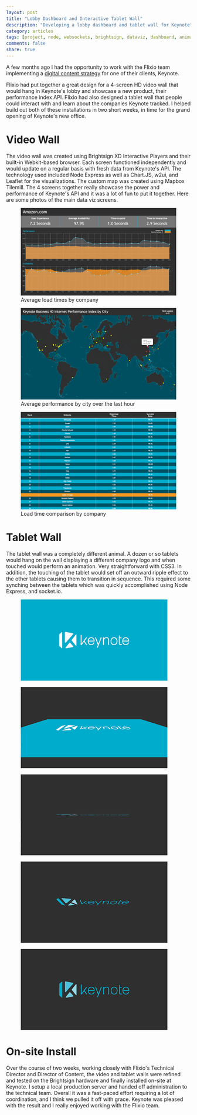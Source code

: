 ```yaml
---
layout: post
title: "Lobby Dashboard and Interactive Tablet Wall"
description: "Developing a lobby dashboard and tablet wall for Keynote"
category: articles
tags: [project, node, websockets, brightsign, dataviz, dashboard, animation]
comments: false
share: true
---
```


A few months ago I had the opportunity to work with the Flixio team implementing a [digital content strategy](http://flixio.com/flixio-studios-content-strategy-for-keynote-lobby-re-model-in-san-mateo) for one of their clients, Keynote.

Flixio had put together a great design for a 4-screen HD video wall that would hang in Keynote's lobby and showcase a new product, their performance index API.  Flixio had also designed a tablet wall that people could interact with and learn about the companies Keynote tracked.  I helped build out both of these installations in two short weeks, in time for the grand opening of Keynote's new office.

# Video Wall

The video wall was created using Brightsign XD Interactive Players and their built-in Webkit-based browser.  Each screen functioned independently and would update on a regular basis with fresh data from Keynote's API.  The technology used included Node Express as well as Chart.JS, w2ui, and Leaflet for the visualizations.  The custom map was created using Mapbox Tilemill.  The 4 screens together really showcase the power and performance of Keynote's API and it was a lot of fun to put it together.  Here are some photos of the main data viz screens.

<figure>
	<a href="/images/posts/flixio/average.png" target="_window"><img src="/images/posts/flixio/average.png"></a>	
	<figcaption>Average load times by company</figcaption>
</figure>

<figure>
	<a href="/images/posts/flixio/map.png" target="_window"><img src="/images/posts/flixio/map.png"></a>	
	<figcaption>Average performance by city over the last hour</figcaption>
</figure>

<figure>
	<a href="/images/posts/flixio/top40.png" target="_window"><img src="/images/posts/flixio/top40.png"></a>	
	<figcaption>Load time comparison by company</figcaption>
</figure>

# Tablet Wall

The tablet wall was a completely different animal.  A dozen or so tablets would hang on the wall displaying a different company logo and when touched would perform an animation.  Very straightforward with CSS3.  In addition, the touching of the tablet would set off an outward ripple effect to the other tablets causing them to transition in sequence.  This required some synching between the tablets which was quickly accomplished using Node Express, and socket.io.

<figure>
	<a href="/images/posts/flixio/key1.png" target="_window"><img src="/images/posts/flixio/key1.png"></a>	
</figure>
<figure>
	<a href="/images/posts/flixio/key2.png" target="_window"><img src="/images/posts/flixio/key2.png"></a>	
</figure>
<figure>
	<a href="/images/posts/flixio/key3.png" target="_window"><img src="/images/posts/flixio/key3.png"></a>	
</figure>
<figure>
	<a href="/images/posts/flixio/key4.png" target="_window"><img src="/images/posts/flixio/key4.png"></a>	
</figure>
<figure>
	<a href="/images/posts/flixio/key5.png" target="_window"><img src="/images/posts/flixio/key5.png"></a>	
</figure>

# On-site Install

Over the course of two weeks, working closely with Flixio's Technical Director and Director of Content, the video and tablet walls were refined and tested on the Brightsign hardware and finally installed on-site at Keynote.  I setup a local production server and handed off administration to the technical team.  Overall it was a fast-paced effort requiring a lot of coordination, and I think we pulled it off with grace.  Keynote was pleased with the result and I really enjoyed working with the Flixio team.

